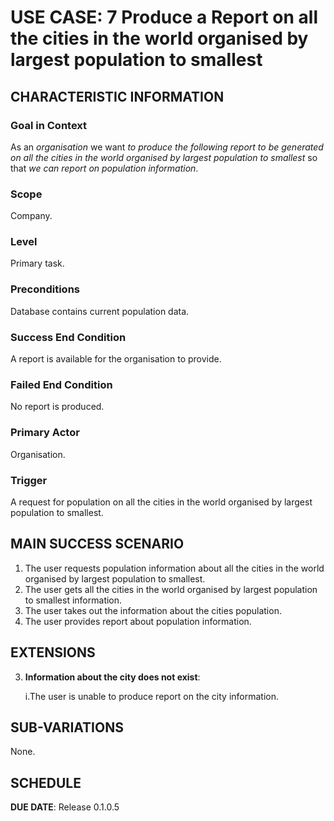 # USE CASE: 7 Produce a Report on all the cities in the world organised by largest population to smallest


## CHARACTERISTIC INFORMATION

### Goal in Context

As an *organisation* we want *to produce the following report to be generated
on all the cities in the world organised by largest population to smallest* so that *we can report on population information*.

### Scope

Company.

### Level

Primary task.

### Preconditions

Database contains current population data.

### Success End Condition

A report is available for the organisation to provide.

### Failed End Condition

No report is produced.

### Primary Actor

Organisation.

### Trigger

A request for population on all the cities in the world organised by largest population to smallest.

## MAIN SUCCESS SCENARIO

1. The user requests population information about all the cities in the world organised by largest population to smallest.
2. The user gets all the cities in the world organised by largest population to smallest information.
3. The user takes out the information about the cities population.
4. The user provides report about population information.

## EXTENSIONS

3. **Information about the city does not exist**:

   i.The user is unable to produce report on the city information.

## SUB-VARIATIONS

None.

## SCHEDULE

**DUE DATE**: Release 0.1.0.5
